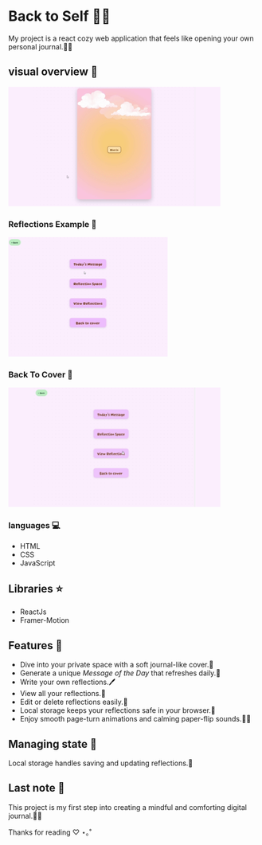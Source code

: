 # Back to Self 🌿✨  

My project is a react cozy web application that feels like opening your own personal journal.📖✨  

## visual overview 🍃  
![Dive in From Cover Page](./assets/1.gif) <br>

### Reflections Example 💌

![Reflections Example](./assets/2.gif) <br>

### Back To Cover 📙

![Back To Cover Page](./assets/3.gif)


### languages 💻  
- HTML  
- CSS  
- JavaScript  



## Libraries ⭐  
- ReactJs  
- Framer-Motion  



## Features 🌟  
- Dive into your private space with a soft journal-like cover.🌸  
- Generate a unique *Message of the Day* that refreshes daily.💌  
- Write your own reflections.🖊️  
- View all your reflections.📖  
- Edit or delete reflections easily.💭
- Local storage keeps your reflections safe in your browser.💾  
- Enjoy smooth page-turn animations and calming paper-flip sounds.🍃✨  



## Managing state 💫  
Local storage handles saving and updating reflections.🌻  



## Last note 🌼  
This project is my first step into creating a mindful and comforting digital journal.🍒🌙  

Thanks for reading ♡ ⋆｡˚  
